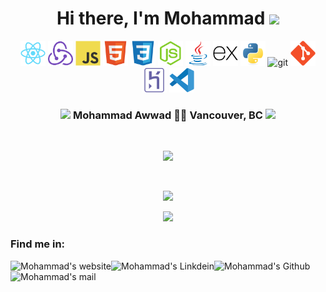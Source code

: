 <div align="center">
   <h1>Hi there, I'm Mohammad <img src="https://media.giphy.com/media/hvRJCLFzcasrR4ia7z/giphy.gif" width="25px"> </h1>
</div>


<p align="center">
  <!-- For more icons please follow  https://github.com/MikeCodesDotNET/ColoredBadges -->
  <img src="https://github.com/devicons/devicon/blob/master/icons/react/react-original.svg" alt="react" width="40" height="40">
  <img src="https://github.com/devicons/devicon/blob/master/icons/redux/redux-original.svg" alt="redux" width="40" height="40">
  <img src="https://github.com/devicons/devicon/blob/master/icons/javascript/javascript-original.svg" alt="javaScript" width="40" height="40">
  <img src="https://github.com/devicons/devicon/blob/master/icons/html5/html5-original.svg" alt="html" width="40" height="40">
  <img src="https://github.com/devicons/devicon/blob/master/icons/css3/css3-original.svg" alt="css" width="40" height="40">
  <img src="https://github.com/devicons/devicon/blob/master/icons/nodejs/nodejs-original.svg" alt="nodejs" width="40" height="40">
  <img src="https://github.com/devicons/devicon/blob/master/icons/java/java-original.svg" alt="git" width="40" height="40">
  <img src="https://github.com/devicons/devicon/blob/master/icons/express/express-original.svg" alt="express" width="40" height="40">
  <img src="https://github.com/devicons/devicon/blob/master/icons/python/python-original.svg" alt="python" width="40" height="40">
  <img src="https://img.icons8.com/stickers/100/000000/github.png" alt="git" width="40" height="40">
  <img src="https://github.com/devicons/devicon/blob/master/icons/git/git-original.svg" alt="git" width="40" height="40">
  <img src="https://github.com/devicons/devicon/blob/master/icons/heroku/heroku-original.svg" alt="git" width="40" height="40">
  <img src="https://github.com/devicons/devicon/blob/master/icons/vscode/vscode-original.svg" alt="git" width="40" height="40">
   
</p>

<!--
## About me.
 I am a software developer [my website](https://google.com).
### Tech stack and tools I work with:
Full Stack Software Engineer, JavaScript, React, Redux, Express, Node, SQL, HTML5, CSS, Python, Flask, SQLAlchemy
- 🔭 I’m currently working on ...
- 🌱 I’m currently learning ...
- 👯 I’m looking to collaborate on ...
- 🤔 I’m looking for help with ...
- 💬 Ask me about ...
- 📫 How to reach me: ...
- 😄 Pronouns: ...
- ⚡ Fun fact: ...
-->




<!--https://media2.giphy.com/media/ksE9feSa2b4V2GYwY4/giphy.gif 
https://media0.giphy.com/media/17b875GGvV9m9sLmNc/giphy.gif
-->

<div align="center">
<h3><img src="https://media1.giphy.com/media/WFZvB7VIXBgiz3oDXE/giphy.gif"  height="20"> Mohammad Awwad  👨‍💻  Vancouver, BC <img src="https://media.giphy.com/media/WUlplcMpOCEmTGBtBW/giphy.gif" width="30"></h3>
</div>
  
  <br />
 
<p align="center" >
   <a href="https://github.com/mohammadawwad"> 
    <img  src="https://github-readme-stats.vercel.app/api?username=mohammadawwad&&show_icons=true&theme=radical"/>
   </a>
</p>
<br />

<p align="center" >
   <a href="https://github.com/mohammadawwad"> 
    <img  src="https://github-readme-streak-stats.herokuapp.com/?user=mohammadawwad&theme=radical"/>
   </a>
</p>

<p align="center" >
   <a href="https://github.com/mohammadawwad"> 
    <img  src="https://github-readme-stats.vercel.app/api/top-langs/?username=mohammadawwad&theme=radical&layout=compact&hide=c"/>
   </a>
</p>



### Find me in:
<a target="_blank" href="https://personal-website.awwad.repl.co/">
  <img align="left" alt="Mohammad's website" src="https://img.icons8.com/external-prettycons-lineal-color-prettycons/49/000000/external-portfolio-user-interface-vol-3-prettycons-lineal-color-prettycons-2.png" style="color:'white' "/>
</a>
<a target="_blank" href="https://www.linkedin.com/in/mohammad--awwad/">
  <img align="left" alt="Mohammad's Linkdein" src="https://img.icons8.com/color/48/000000/linkedin.png" />
</a>
<a target="_blank" href="https://github.com/mohammadawwad">
  <img align="left" alt="Mohammad's Github" src="https://img.icons8.com/bubbles/50/000000/github.png" />
</a>
<a target="_blank" href="mailto:mohd-awwad@hotmail.com">
  <img align="left" alt="Mohammad's mail" src="https://img.icons8.com/fluency/48/000000/email-open.png" style=" color:'white' "/>
</a>
<br/>
<br/>
